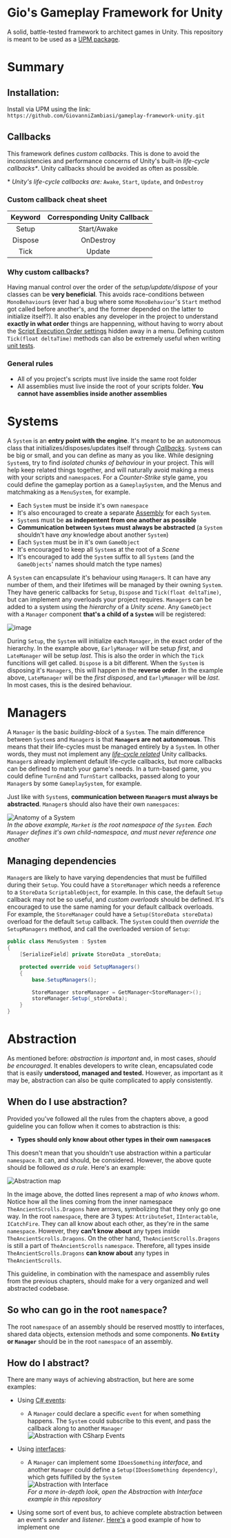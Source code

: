 # Gio's Gameplay Framework for Unity

A solid, battle-tested framework to architect games in Unity. This repository is meant to be used as a [UPM package](https://docs.unity3d.com/Manual/upm-ui.html).

# Summary

## Installation:
Install via UPM using the link: `https://github.com/GiovanniZambiasi/gameplay-framework-unity.git`

## Callbacks

This framework defines *custom callbacks*. This is done to avoid the inconsistencies and performance concerns of Unity's built-in *life-cycle callbacks\**. Unity callbacks should be avoided as often as possible.

<a name="life-cycle-callbacks">\* *Unity's life-cycle callbacks are:* `Awake`, `Start`, `Update`, and `OnDestroy`</a>

### Custom callback cheat sheet

| Keyword | Corresponding Unity Callback |
| :---: | :---: |
| Setup | Start/Awake |
| Dispose | OnDestroy |
| Tick | Update |

### Why custom callbacks?

Having manual control over the order of the *setup/update/dispose* of your classes can be **very beneficial**. This avoids race-conditions between `MonoBehaviour`s (ever had a bug where some `MonoBehaviour`'s `Start` method got called before another's, and the former depended on the latter to initialize itself?). It also enables any developer in the project to understand **exactly in what order** things are happenning, without having to worry about the [Script Execution Order settings](https://docs.unity3d.com/Manual/class-MonoManager.html) hidden away in a menu. Defining custom `Tick(float deltaTime)` methods can also be extremely useful when writing [unit tests](https://docs.unity3d.com/2017.4/Documentation/Manual/testing-editortestsrunner.html).

### General rules

- All of you project's scripts must live inside the same root folder
- All assemblies must live inside the root of your scripts folder. **You cannot have assemblies inside another assemblies**

# Systems
A `System` is an **entry point with the engine**. It's meant to be an autonomous class that initializes/disposes/updates itself through [*Callbacks*](#callbacks). `System`s can be big or small, and you can define as many as you like. While designing `System`s, try to find *isolated chunks of behaviour* in your project. This will help keep related things together, and will naturally avoid making a mess with your scripts and `namespace`s. For a *Counter-Strike* style game, you could define the gameplay portion as a `GameplaySystem`, and the Menus and matchmaking as a `MenuSystem`, for example.

- Each `System` must be inside it's own `namespace`
- It's also encouraged to create a separate [Assembly](https://docs.unity3d.com/Manual/ScriptCompilationAssemblyDefinitionFiles.html) for each `System`.
- `System`s must be **as indepentent from one another as possible**
- **Communication between `Systems` must always be abstracted** (a `System` shouldn't have *any* knowledge about another `System`)
- Each `System` must be in it's own `GameObject`
- It's encouraged to keep all `System`s at the root of a *Scene*
- It's encouraged to add the `System` suffix to all `Systems` (and the `GameObjects`' names should match the type names)

A `System` can encapsulate it's behaviour using `Manager`s. It can have any number of them, and their lifetimes will be managed by their owning `System`. They have generic callbacks for `Setup`, `Dispose` and `Tick(float deltaTime)`, but can implement any overloads your project requires. `Manager`s can be added to a system using the *hierarchy* of a *Unity scene*. Any `GameObject` with a `Manager` component **that's a child of a `System`** will be registered:

![image](https://user-images.githubusercontent.com/46461122/152656464-d37024dc-b370-4d74-8fb4-e41ed753a112.png)

During `Setup`, the `System` will initialize each `Manager`, in the exact order of the hierarchy. In the example above, `EarlyManager` will be setup *first*, and `LateManager` will be setup *last*. This is also the order in which the `Tick` funcitions will get called.
`Dispose` is a bit different. When the `System` is disposing it's `Managers`, this will happen in the **reverse order**. In the example above, `LateManager` will be the *first disposed*, and `EarlyManager` will be *last*. In most cases, this is the desired behaviour.

# Managers
A `Manager` is the basic *building-block* of a `System`. The main difference between `System`s and `Manager`s is that **`Manager`s are not autonomous**. This means that their life-cycles must be managed entirely by a `System`. In other words, they must not implement any [*life-cycle related*](#life-cycle-callbacks) Unity callbacks. `Manager`s already implement default life-cycle callbacks, but more callbacks can be defined to match your game's needs. In a turn-based game, you could define `TurnEnd` and `TurnStart` callbacks, passed along to your `Manager`s by some `GameplaySystem`, for example.

Just like with `System`s, **communication between `Manager`s must always be abstracted**.  `Manager`s should also have their own `namespaces`:

![Anatomy of a System](https://user-images.githubusercontent.com/46461122/152659092-e5dedab5-48a6-431c-8f3b-8281e3120fa9.png)  
*In the above example, `Market` is the root namespace of the `System`. Each `Manager` defines it's own child-namespace, and must never reference one another*

## Managing dependencies
`Manager`s are likely to have varying dependencies that must be fulfilled during their `Setup`. You could have a `StoreManager` which needs a reference to a `StoreData` `ScriptableObject`, for example. In this case, the default `Setup` callback may not be so useful, and *custom overloads* should be defined. It's encouraged to use the same naming for your default callback overloads. For example, the `StoreManager` could have a `Setup(StoreData storeData)` overload for the default `Setup` callback. The `System` could then *override* the `SetupManagers` method, and call the overloaded version of `Setup`:
```cs
public class MenuSystem : System
{
    [SerializeField] private StoreData _storeData;

    protected override void SetupManagers()
    {
        base.SetupManagers();

        StoreManager storeManager = GetManager<StoreManager>();
        storeManager.Setup(_storeData);
    }
}
```

# Abstraction
As mentioned before: *abstraction is important* and, in most cases, *should be encouraged*. It enables developers to write clean, encapsulated code that is easily **understood, managed and tested.** However, as important as it may be, abstraction can also be quite complicated to apply consistently.

## When do I use abstraction?
Provided you've followed all the rules from the chapters above, a good guideline you can follow when it comes to abstraction is this:

- **Types should only know about other types in their own `namespace`s**

This doesn't mean that you shouldn't use abstraction within a particular `namespace`. It can, and should, be considered. However, the above quote should be followed *as a rule*. Here's an example:

![Abstraction map](https://user-images.githubusercontent.com/46461122/152663172-970889fc-f20d-4f28-bf84-33a00ca6ffa9.png)

In the image above, the dotted lines represent a map of *who knows whom*. Notice how all the lines coming from the inner namespace `TheAncientScrolls.Dragons` have arrows, symbolizing that they only go one way. In the root ``namespace``, there are 3 types: `AttributeSet`, `IInteractable`, `ICatchFire`. They can all know about each other, as they're in the same `namespace`. However, they **can't know about** any types inside `TheAncientScrolls.Dragons`. On the other hand, `TheAncientScrolls.Dragons` is still a part of `TheAncientScrolls` `namespace`. Therefore, all types inside `TheAncientScrolls.Dragons` **can know about** any types in `TheAncientScrolls`.

This guideline, in combination with the namespace and assembliy rules from the previous chapters, should make for a very organized and well abstracted codebase.

## So who can go in the root `namespace`?
The root `namespace` of an assembly should be reserved mosttly to interfaces, shared data objects, extension methods and some components. **No `Entity` or `Manager`** should be in the root `namespace` of an assembly.

## How do I abstract?
There are many ways of achieving abstraction, but here are some examples:
- Using [C# events](https://docs.microsoft.com/en-us/dotnet/standard/events/):
  - A `Manager` could declare a specific `event` for when something happens. The `System` could subscribe to this event, and pass the callback along to another `Manager`  
![Abstraction with CSharp Events](https://user-images.githubusercontent.com/46461122/152659476-24bb47ae-e87f-48e6-ba9b-e5bf1312619b.png)

- Using [interfaces](https://docs.microsoft.com/en-us/dotnet/csharp/language-reference/keywords/interface):
  - A `Manager` can implement some `IDoesSomething` *interface*, and another `Manager` could define a `Setup(IDoesSomething dependency)`, which gets fulfilled by the `System`  
![Abstraction with Interface](https://user-images.githubusercontent.com/46461122/152659540-2b6e00ea-af6c-46d0-9168-ba0227b7b084.png)  
*For a more in-depth look, open the Abstraction with Interface example in this repository*

- Using some sort of event bus, to achieve complete abstraction between an event's *sender* and *listener*. [Here's](https://www.youtube.com/watch?v=WLDgtRNK2VE) a good example of how to implement one

